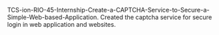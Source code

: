 TCS-ion-RIO-45-Internship-Create-a-CAPTCHA-Service-to-Secure-a-Simple-Web-based-Application.
Created the captcha service for secure login in web application and websites.

